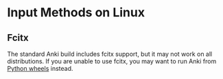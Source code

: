 # Input Methods on Linux

## Fcitx

The standard Anki build includes fcitx support, but it may not work on
all distributions. If you are unable to use fcitx, you may want to run
Anki from [Python
wheels](https://github.com/ankitects/anki/blob/main/docs/development.md#pre-built-python-wheels)
instead.


